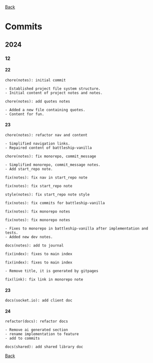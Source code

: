 [Back](index.md)

# Commits

## 2024

### 12

#### 22

```plaintext
chore(notes): initial commit

- Established project file system structure.
- Initial content of project notes and notes.
```

```plaintext
chore(notes): add quotes notes

- Added a new file containing quotes.
- Content for fun.
```

#### 23

```plaintext
chore(notes): refactor nav and content

- Simplified navigation links.
- Repaired content of battleship-vanilla
```

```plaintext
chore(notes): fix monorepo, commit_message

- Simplified monorepo, commit_message notes.
- Add start_repo note.
```

```plaintext
fix(notes): fix nav in start_repo note
```

```plaintext
fix(notes): fix start_repo note
```

```plaintext
style(notes): fix start_repo note style
```

```plaintext
fix(notes): fix commits for battleship-vanilla
```

```plaintext
fix(notes): fix monorepo notes
```

```plaintext
fix(notes): fix monorepo notes

- Fixes to monorepo in battleship-vanilla after implementation and tests.
- Added new dev notes.
```

```plaintext
docs(notes): add to journal
```

```plaintext
fix(index): fixes to main index
```

```plaintext
fix(index): fixes to main index

- Remove title, it is generated by gitpages
```

```plaintext
fix(link): fix link in monorepo note
```

#### 23

```plaintext
docs(socket.io): add client doc
```

#### 24

```plaintext
refactor(docs): refactor docs

- Remove ai generated section
- rename implementation to feature
- add to commits
```

```plaintext
docs(shared): add shared library doc
```

[Back](index.md)
